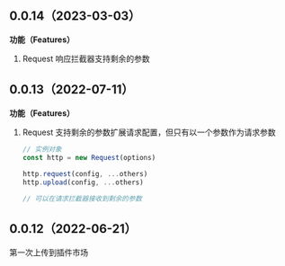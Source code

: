 ## 0.0.14（2023-03-03）
**功能（Features）**

1. Request 响应拦截器支持剩余的参数
## 0.0.13（2022-07-11）

**功能（Features）**

1. Request 支持剩余的参数扩展请求配置，但只有以一个参数作为请求参数

   ```javascript
   // 实例对象
   const http = new Request(options)
     
   http.request(config, ...others)
   http.upload(config, ...others)
   
   // 可以在请求拦截器接收到剩余的参数
   ```

## 0.0.12（2022-06-21）

第一次上传到插件市场
